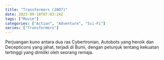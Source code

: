 ```yaml
---
title: "Transformers (2007)"
date: 2023-09-18T07:03:24Z
tags: ["Movie"]
categories: ["Action", "Adventure", "Sci-Fi"]
series: ["Transformers"]
---
```


Perjuangan kuno antara dua ras Cybertronian, Autobots yang heroik dan Decepticons yang jahat, terjadi di Bumi, dengan petunjuk tentang kekuatan tertinggi yang dimiliki oleh seorang remaja.

  <mux-player stream-type="on-demand"
  src="https://kp3d-my.sharepoint.com/personal/ryoo_kp3d_onmicrosoft_com/_layouts/15/download.aspx?share=Ebj_IUDpomdBrz_3qQ0s1ucBGeBSVv-CAO9RAcqeEsi3yw" metadata-video-title="Transformers (2007)" prefer-playback="mse" controls>
  </mux-player>
  
  
  <script src="https://cdn.jsdelivr.net/npm/@mux/mux-player"></script>
  
   <script id="DZlLLlr00O02XwTrJ5x00imv4kJV93edUxCw02hrlFemTaQ" type="application/ld+json">
 {
  "@context": "https://schema.org/",
  "@type": "VideoObject",
  "name": "Transformers (2007)",
  "contentUrl": "https://stream.mux.com/DZlLLlr00O02XwTrJ5x00imv4kJV93edUxCw02hrlFemTaQ.m3u8",
  "thumbnailUrl": "https://www.themoviedb.org/t/p/original/vDJE7JPnPc6fJBMBXdSltYM6yL6.jpg?width=314&fit_mode=preserve&time=25",
  "uploadDate": "2023-09-18T07:03:24Z",
}

</script>